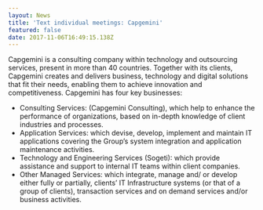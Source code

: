 ```yaml
---
layout: News
title: 'Text individual meetings: Capgemini'
featured: false
date: 2017-11-06T16:49:15.138Z
---
```

Capgemini is a consulting company within technology and outsourcing services, present in more than 40 countries. Together with its clients, Capgemini creates and delivers business, technology and digital solutions that fit their needs, enabling them to achieve innovation and competitiveness. Capgemini has four key businesses:

* Consulting Services: (Capgemini Consulting), which help to enhance the performance of organizations, based on in-depth knowledge of client industries and processes.
* Application Services: which devise, develop, implement and maintain IT applications covering the Group’s system integration and application maintenance activities.
* Technology and Engineering Services (Sogeti): which provide assistance and support to internal IT teams within client companies.
* Other Managed Services: which integrate, manage and/ or develop either fully or partially, clients’ IT Infrastructure systems (or that of a group of clients), transaction services and on demand services and/or business activities.
